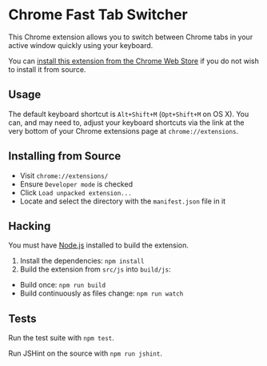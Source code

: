 Chrome Fast Tab Switcher
========================

This Chrome extension allows you to switch between Chrome tabs in your active window quickly using your keyboard.

You can [install this extension from the Chrome Web Store](https://chrome.google.com/webstore/detail/fast-tab-switcher/jkhfenkikopkkpboaipgllclaaehgpjf) if you do not wish to install it from source.

Usage
-----

The default keyboard shortcut is `Alt+Shift+M` (`Opt+Shift+M` on OS X). You can, and may need to, adjust your keyboard shortcuts via the link at the very bottom of your Chrome extensions page at `chrome://extensions`.

Installing from Source
----------------------

 * Visit `chrome://extensions/`
 * Ensure `Developer mode` is checked
 * Click `Load unpacked extension...`
 * Locate and select the directory with the `manifest.json` file in it

Hacking
-------

You must have [Node.js](http://nodejs.org/) installed to build the extension.

1. Install the dependencies: `npm install`
2. Build the extension from `src/js` into `build/js`:
  * Build once: `npm run build`
  * Build continuously as files change: `npm run watch`

Tests
-----

Run the test suite with `npm test`.

Run JSHint on the source with `npm run jshint`.
